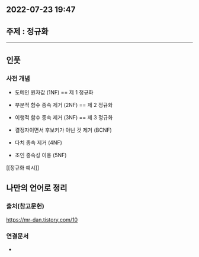 ## 2022-07-23 19:47  

## 주제 : 정규화
----
## 인풋
### 사전 개념
- 도메인 원자값 (1NF) == 제 1 정규화

- 부분적 함수 종속 제거 (2NF)  == 제 2 정규화

- 이행적 함수 종속 제거 (3NF)  == 제 3 정규화

- 결정자이면서 후보키가 아닌 것 제거 (BCNF)

- 다치 종속 제거 (4NF)

- 조인 종속성 이용 (5NF)


[[정규화 예시]]



## 나만의 언어로 정리
>


### 출처(참고문헌)
https://mr-dan.tistory.com/10

### 연결문서
- 
